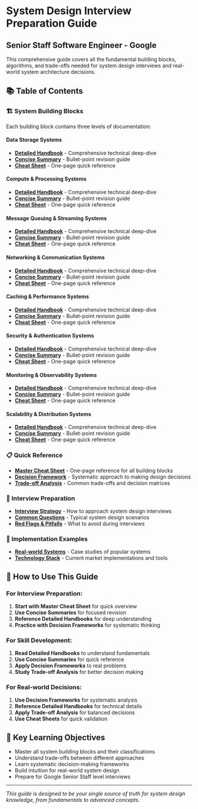 # System Design Interview Preparation Guide
## Senior Staff Software Engineer - Google

This comprehensive guide covers all the fundamental building blocks, algorithms, and trade-offs needed for system design interviews and real-world system architecture decisions.

## 📚 Table of Contents

### 🏗️ System Building Blocks
Each building block contains three levels of documentation:

#### **Data Storage Systems**
- **[Detailed Handbook](./building-blocks/data-storage/handbook.md)** - Comprehensive technical deep-dive
- **[Concise Summary](./building-blocks/data-storage/summary.md)** - Bullet-point revision guide
- **[Cheat Sheet](./building-blocks/data-storage/cheatsheet.md)** - One-page quick reference

#### **Compute & Processing Systems**
- **[Detailed Handbook](./building-blocks/compute-processing/handbook.md)** - Comprehensive technical deep-dive
- **[Concise Summary](./building-blocks/compute-processing/summary.md)** - Bullet-point revision guide
- **[Cheat Sheet](./building-blocks/compute-processing/cheatsheet.md)** - One-page quick reference

#### **Message Queuing & Streaming Systems**
- **[Detailed Handbook](./building-blocks/messaging-streaming/handbook.md)** - Comprehensive technical deep-dive
- **[Concise Summary](./building-blocks/messaging-streaming/summary.md)** - Bullet-point revision guide
- **[Cheat Sheet](./building-blocks/messaging-streaming/cheatsheet.md)** - One-page quick reference

#### **Networking & Communication Systems**
- **[Detailed Handbook](./building-blocks/networking-communication/handbook.md)** - Comprehensive technical deep-dive
- **[Concise Summary](./building-blocks/networking-communication/summary.md)** - Bullet-point revision guide
- **[Cheat Sheet](./building-blocks/networking-communication/cheatsheet.md)** - One-page quick reference

#### **Caching & Performance Systems**
- **[Detailed Handbook](./building-blocks/caching-performance/handbook.md)** - Comprehensive technical deep-dive
- **[Concise Summary](./building-blocks/caching-performance/summary.md)** - Bullet-point revision guide
- **[Cheat Sheet](./building-blocks/caching-performance/cheatsheet.md)** - One-page quick reference

#### **Security & Authentication Systems**
- **[Detailed Handbook](./building-blocks/security-authentication/handbook.md)** - Comprehensive technical deep-dive
- **[Concise Summary](./building-blocks/security-authentication/summary.md)** - Bullet-point revision guide
- **[Cheat Sheet](./building-blocks/security-authentication/cheatsheet.md)** - One-page quick reference

#### **Monitoring & Observability Systems**
- **[Detailed Handbook](./building-blocks/monitoring-observability/handbook.md)** - Comprehensive technical deep-dive
- **[Concise Summary](./building-blocks/monitoring-observability/summary.md)** - Bullet-point revision guide
- **[Cheat Sheet](./building-blocks/monitoring-observability/cheatsheet.md)** - One-page quick reference

#### **Scalability & Distribution Systems**
- **[Detailed Handbook](./building-blocks/scalability-distribution/handbook.md)** - Comprehensive technical deep-dive
- **[Concise Summary](./building-blocks/scalability-distribution/summary.md)** - Bullet-point revision guide
- **[Cheat Sheet](./building-blocks/scalability-distribution/cheatsheet.md)** - One-page quick reference

### 📋 Quick Reference
- **[Master Cheat Sheet](./cheatsheet.md)** - One-page reference for all building blocks
- **[Decision Framework](./decision-framework.md)** - Systematic approach to making design decisions
- **[Trade-off Analysis](./trade-off-analysis.md)** - Common trade-offs and decision matrices

### 🎯 Interview Preparation
- **[Interview Strategy](./interview-strategy.md)** - How to approach system design interviews
- **[Common Questions](./common-questions.md)** - Typical system design scenarios
- **[Red Flags & Pitfalls](./red-flags-pitfalls.md)** - What to avoid during interviews

### 🔧 Implementation Examples
- **[Real-world Systems](./real-world-systems.md)** - Case studies of popular systems
- **[Technology Stack](./technology-stack.md)** - Current market implementations and tools

## 🚀 How to Use This Guide

### **For Interview Preparation:**
1. **Start with Master Cheat Sheet** for quick overview
2. **Use Concise Summaries** for focused revision
3. **Reference Detailed Handbooks** for deep understanding
4. **Practice with Decision Frameworks** for systematic thinking

### **For Skill Development:**
1. **Read Detailed Handbooks** to understand fundamentals
2. **Use Concise Summaries** for quick reference
3. **Apply Decision Frameworks** to real problems
4. **Study Trade-off Analysis** for better decision making

### **For Real-world Decisions:**
1. **Use Decision Frameworks** for systematic analysis
2. **Reference Detailed Handbooks** for technical details
3. **Apply Trade-off Analysis** for balanced decisions
4. **Use Cheat Sheets** for quick validation

## 🎯 Key Learning Objectives

- Master all system building blocks and their classifications
- Understand trade-offs between different approaches
- Learn systematic decision-making frameworks
- Build intuition for real-world system design
- Prepare for Google Senior Staff level interviews

---

*This guide is designed to be your single source of truth for system design knowledge, from fundamentals to advanced concepts.*
